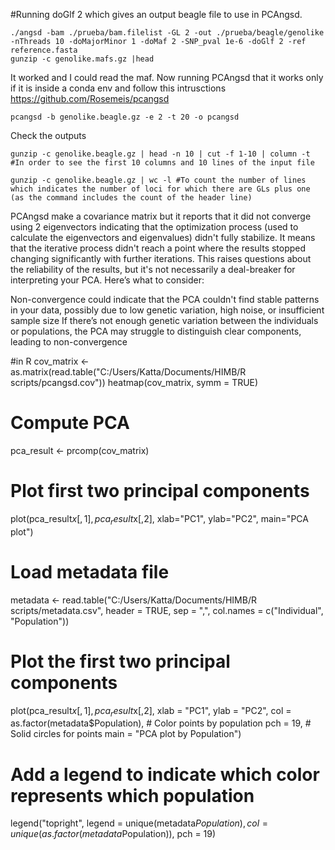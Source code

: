 #Running doGlf 2 which gives an output beagle file to use in PCAngsd. 
```
./angsd -bam ./prueba/bam.filelist -GL 2 -out ./prueba/beagle/genolike -nThreads 10 -doMajorMinor 1 -doMaf 2 -SNP_pval 1e-6 -doGlf 2 -ref reference.fasta
gunzip -c genolike.mafs.gz |head 
```
It worked and I could read the maf. Now running PCAngsd that it works only if it is inside a conda env and follow this intrusctions https://github.com/Rosemeis/pcangsd
```
pcangsd -b genolike.beagle.gz -e 2 -t 20 -o pcangsd
```
Check the outputs
```
gunzip -c genolike.beagle.gz | head -n 10 | cut -f 1-10 | column -t #In order to see the first 10 columns and 10 lines of the input file
```
```
gunzip -c genolike.beagle.gz | wc -l #To count the number of lines which indicates the number of loci for which there are GLs plus one (as the command includes the count of the header line)
```


PCAngsd make a covariance matrix but it reports that it did not converge using 2 eigenvectors indicating that the optimization process (used to calculate the eigenvectors and eigenvalues) didn't fully stabilize. It means that the iterative process 
didn't reach a point where the results stopped changing significantly with further iterations. This raises questions about the reliability of the results, but it's not necessarily a deal-breaker for interpreting your PCA. Here’s what to consider:

Non-convergence could indicate that the PCA couldn't find stable patterns in your data, possibly due to low genetic variation, high noise, or insufficient sample size
If there’s not enough genetic variation between the individuals or populations, the PCA may struggle to distinguish clear components, leading to non-convergence

#in R
cov_matrix <- as.matrix(read.table("C:/Users/Katta/Documents/HIMB/R scripts/pcangsd.cov"))
heatmap(cov_matrix, symm = TRUE)
# Compute PCA
pca_result <- prcomp(cov_matrix)

# Plot first two principal components
plot(pca_result$x[,1], pca_result$x[,2], xlab="PC1", ylab="PC2", main="PCA plot")
# Load metadata file
metadata <- read.table("C:/Users/Katta/Documents/HIMB/R scripts/metadata.csv", 
                       header = TRUE, sep = ",", col.names = c("Individual", "Population"))

# Plot the first two principal components
plot(pca_result$x[,1], pca_result$x[,2], 
     xlab = "PC1", ylab = "PC2", 
     col = as.factor(metadata$Population), # Color points by population
     pch = 19, # Solid circles for points
     main = "PCA plot by Population")

# Add a legend to indicate which color represents which population
legend("topright", legend = unique(metadata$Population), 
       col = unique(as.factor(metadata$Population)), pch = 19)
